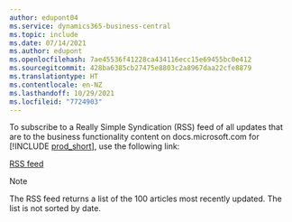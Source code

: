 ```yaml
---
author: edupont04
ms.service: dynamics365-business-central
ms.topic: include
ms.date: 07/14/2021
ms.author: edupont
ms.openlocfilehash: 7ae45536f41228ca434116ecc15e69455bc0e412
ms.sourcegitcommit: 428ba6385cb27475e8803c2a8967daa22cfe8879
ms.translationtype: HT
ms.contentlocale: en-NZ
ms.lasthandoff: 10/29/2021
ms.locfileid: "7724903"
---
```

To subscribe to a Really Simple Syndication (RSS) feed of all updates that are to the business functionality content on docs.microsoft.com for [!INCLUDE [prod_short](prod_short.md)], use the following link:

[RSS feed](/api/search/rss?$filter=scopes%2fany(t%3A%20t%20eq%20%27dynamics365-bc-app%27)&locale=en-us)

> [!NOTE]
> The RSS feed returns a list of the 100 articles most recently updated. The list is not sorted by date.  